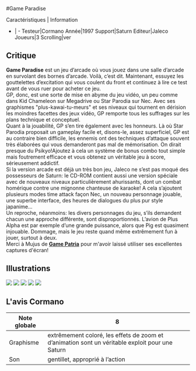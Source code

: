 #Game Paradise

Caractéristiques | Information
- | -
Testeur|Cormano
Année|1997
Support|Saturn
Editeur|Jaleco
Joueurs|3
Scrolling|ver

## Critique
<b>Game Paradise</b> est un jeu d’arcade où vous jouez dans une salle d’arcade en survolant des bornes d’arcade. Voilà, c’est dit. Maintenant, essuyez les gouttelettes d’excitation qui vous coulent du front et continuez à lire ce test avant de vous ruer pour acheter ce jeu.<br/>GP, donc, est une sorte de mise en abyme du jeu vidéo, un peu comme dans Kid Chameleon sur Megadrive ou Star Parodia sur Nec. Avec ses graphismes "plus-kawai-tu-meurs" et ses niveaux qui tournent en dérision les moindres facettes des jeux vidéo, GP remporte tous les suffrages sur les plans technique et conceptuel.<br/>Quant à la jouabilité, GP s’en tire également avec les honneurs. Là où Star Parodia proposait un gameplay facile et, disons-le, assez superficiel, GP est au contraire bien difficile, les ennemis ont des techniques d’attaque souvent très élaborées qui vous demanderont pas mal de mémorisation. On dirait presque du Psikyo!Ajoutez à cela un système de bonus combo tout simple mais foutrement efficace et vous obtenez un véritable jeu à score, sérieusement addictif.<br/>Si la version arcade est déjà un très bon jeu, Jaleco ne s’est pas moqué des possesseurs de Saturn: le CD-ROM contient aussi une version spéciale avec de nouveaux niveaux particulièrement ahurissants, dont un combat homérique contre une mignonne chanteuse de karaoke! A cela s’ajoutent plusieurs modes time attack façon Nec, un nouveau personnage jouable, une superbe interface, des heures de dialogues du plus pur style japanime…<br/>Un reproche, néanmoins: les divers personnages du jeu, s’ils demandent chacun une approche différente, sont disproportionnés. L’avion de Plus Alpha est par exemple d’une grande puissance, alors que Pig est quasiment injouable. Dommage, mais le jeu reste quand même extrêmement fun à jouer, surtout à deux.<br/>Merci à Mujus de <b><a href="http://mo5.com/gamepatria/" target="_blank">Game Patria</a></b> pour m'avoir laissé utiliser ses excellentes captures d'écran!

## Illustrations
![](http://www.shmup.com/images/thumbs/gameparadise_saturn_1.jpg)
![](http://www.shmup.com/images/thumbs/gameparadise_saturn_2.jpg)
![](http://www.shmup.com/images/thumbs/gameparadise_saturn_3.jpg)
![](http://www.shmup.com/images/thumbs/)
![](http://www.shmup.com/images/thumbs/)

## L'avis Cormano
Note globale|8
-|-
Graphisme|extrêmement coloré, les effets de zoom et d’animation sont un véritable exploit pour une Saturn
Son|gentillet, approprié à l’action
